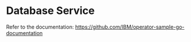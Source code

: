 # Database Service

Refer to the documentation: https://github.com/IBM/operator-sample-go-documentation
